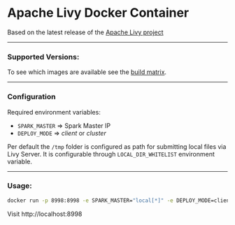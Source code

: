 # Apache Livy Docker Container

Based on the latest release of the [Apache Livy project](https://livy.incubator.apache.org/)

------

### Supported Versions:

To see which images are available see the [build matrix](https://github.com/davlum/livy-server-docker/blob/master/.github/workflows/main.yaml).

------

### Configuration

Required environment variables:

- `SPARK_MASTER` => Spark Master IP
- `DEPLOY_MODE` => *client* or *cluster*

Per default the `/tmp` folder is configured as path for submitting local files via
Livy Server. It is configurable through `LOCAL_DIR_WHITELIST` environment
variable.

------

### Usage:

```bash
docker run -p 8998:8998 -e SPARK_MASTER="local[*]" -e DEPLOY_MODE=client sumitzet/livy:0.7.1-spark3.3.0
```

Visit http://localhost:8998

